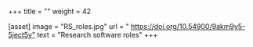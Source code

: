 +++
  title = ""
  weight = 42

  [asset]
    image = "RS_roles.jpg"
    url = " https://doi.org/10.54900/9akm9y5-5ject5y”
    text = "Research software roles"
+++
